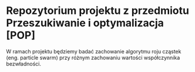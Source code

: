 # Repozytorium projektu z przedmiotu Przeszukiwanie i optymalizacja [POP]
W ramach projektu będziemy badać zachowanie algorytmu roju cząstek (eng. particle swarm) przy różnym zachowaniu wartości współczynnika bezwładności.
